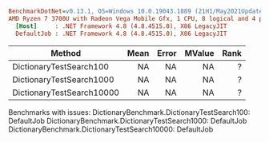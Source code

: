 ``` ini

BenchmarkDotNet=v0.13.1, OS=Windows 10.0.19043.1889 (21H1/May2021Update)
AMD Ryzen 7 3700U with Radeon Vega Mobile Gfx, 1 CPU, 8 logical and 4 physical cores
  [Host]     : .NET Framework 4.8 (4.8.4515.0), X86 LegacyJIT
  DefaultJob : .NET Framework 4.8 (4.8.4515.0), X86 LegacyJIT


```
|                    Method | Mean | Error | MValue | Rank |
|-------------------------- |-----:|------:|-------:|-----:|
|   DictionaryTestSearch100 |   NA |    NA |     NA |    ? |
|  DictionaryTestSearch1000 |   NA |    NA |     NA |    ? |
| DictionaryTestSearch10000 |   NA |    NA |     NA |    ? |

Benchmarks with issues:
  DictionaryBenchmark.DictionaryTestSearch100: DefaultJob
  DictionaryBenchmark.DictionaryTestSearch1000: DefaultJob
  DictionaryBenchmark.DictionaryTestSearch10000: DefaultJob
